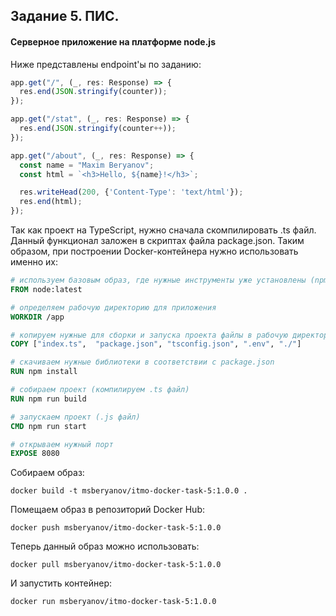 ## Задание 5. ПИС.

#### Серверное приложение на платформе node.js

Ниже представлены endpoint'ы по заданию:
```js
app.get("/", (_, res: Response) => {
  res.end(JSON.stringify(counter));
});

app.get("/stat", (_, res: Response) => {
  res.end(JSON.stringify(counter++));
});

app.get("/about", (_, res: Response) => {
  const name = "Maxim Beryanov";
  const html = `<h3>Hello, ${name}!</h3>`;

  res.writeHead(200, {'Content-Type': 'text/html'});
  res.end(html);
});
```

Так как проект на TypeScript, нужно сначала скомпилировать .ts файл. Данный функционал заложен в скриптах файла package.json. Таким образом, при построении Docker-контейнера нужно использовать именно их:
```dockerfile
# используем базовым образ, где нужные инструменты уже установлены (npm, node)
FROM node:latest

# определяем рабочую директорию для приложения
WORKDIR /app

# копируем нужные для сборки и запуска проекта файлы в рабочую директорию 
COPY ["index.ts",  "package.json", "tsconfig.json", ".env", "./"]

# скачиваем нужные библиотеки в соответствии с package.json
RUN npm install

# собираем проект (компилируем .ts файл)
RUN npm run build

# запускаем проект (.js файл)
CMD npm run start

# открываем нужный порт
EXPOSE 8080
```

Собираем образ:
```text
docker build -t msberyanov/itmo-docker-task-5:1.0.0 .
```

Помещаем образ в репозиторий Docker Hub:
```text
docker push msberyanov/itmo-docker-task-5:1.0.0
```

Теперь данный образ можно использовать:
```text
docker pull msberyanov/itmo-docker-task-5:1.0.0
```

И запустить контейнер:
```text
docker run msberyanov/itmo-docker-task-5:1.0.0
```
